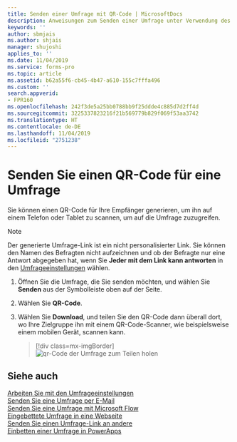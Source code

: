 ```yaml
---
title: Senden einer Umfrage mit QR-Code | MicrosoftDocs
description: Anweisungen zum Senden einer Umfrage unter Verwendung des QR-Codes
keywords: ''
author: sbmjais
ms.author: shjais
manager: shujoshi
applies_to: ''
ms.date: 11/04/2019
ms.service: forms-pro
ms.topic: article
ms.assetid: b62a55f6-cb45-4b47-a610-155c7fffa496
ms.custom: ''
search.appverid:
- FPR160
ms.openlocfilehash: 242f3de5a25bb0788bb9f25ddde4c885d7d2ff4d
ms.sourcegitcommit: 3225337823216f21b569779b829f069f53aa3742
ms.translationtype: HT
ms.contentlocale: de-DE
ms.lasthandoff: 11/04/2019
ms.locfileid: "2751238"
---
```

# <a name="send-a-survey-qr-code"></a>Senden Sie einen QR-Code für eine Umfrage 

Sie können einen QR-Code für Ihre Empfänger generieren, um ihn auf einem Telefon oder Tablet zu scannen, um auf die Umfrage zuzugreifen.

> [!NOTE]
> Der generierte Umfrage-Link ist ein nicht personalisierter Link. Sie können den Namen des Befragten nicht aufzeichnen und ob der Befragte nur eine Antwort abgegeben hat, wenn Sie **Jeder mit dem Link kann antworten** in den [Umfrageeinstellungen](invite-settings.md) wählen.

1. Öffnen Sie die Umfrage, die Sie senden möchten, und wählen Sie **Senden** aus der Symbolleiste oben auf der Seite. 

2. Wählen Sie **QR-Code**.

3. Wählen Sie **Download**, und teilen Sie den QR-Code dann überall dort, wo Ihre Zielgruppe ihn mit einem QR-Code-Scanner, wie beispielsweise einem mobilen Gerät, scannen kann.

    > [!div class=mx-imgBorder]
    > ![qr-Code der Umfrage zum Teilen holen](media/survey-qrcode.png "Holen Sie sich den QR-Code der Umfrage zur Freigabe")  

## <a name="see-also"></a>Siehe auch

[Arbeiten Sie mit den Umfrageeinstellungen](invite-settings.md)<br>
[Senden Sie eine Umfrage per E-Mail](send-survey-email.md)<br>
[Senden Sie eine Umfrage mit Microsoft Flow](send-survey-microsoft-flow.md)<br>
[Eingebettete Umfrage in eine Webseite](embed-web-page.md)<br>
[Senden Sie einen Umfrage-Link an andere](send-survey-link.md)<br>
[Einbetten einer Umfrage in PowerApps](embed-survey-powerapps.md)
